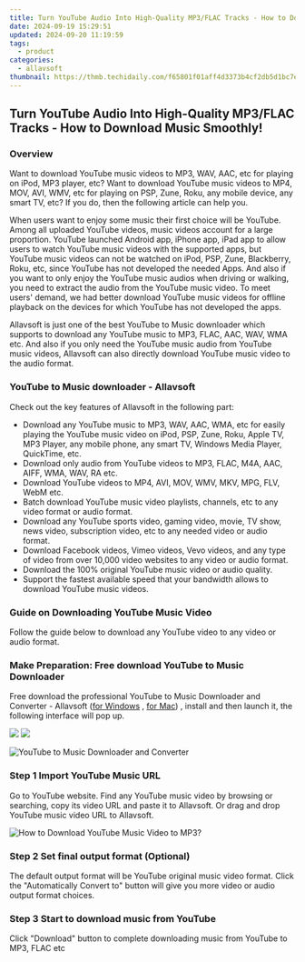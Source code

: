 ```yaml
---
title: Turn YouTube Audio Into High-Quality MP3/FLAC Tracks - How to Download Music Smoothly!
date: 2024-09-19 15:29:51
updated: 2024-09-20 11:19:59
tags:
  - product
categories:
  - allavsoft
thumbnail: https://thmb.techidaily.com/f65801f01aff4d3373b4cf2db5d1bc7ed704b50a070459838ec79267fdebcd19.jpg
---
```


## Turn YouTube Audio Into High-Quality MP3/FLAC Tracks - How to Download Music Smoothly!

### Overview

Want to download YouTube music videos to MP3, WAV, AAC, etc for playing on iPod, MP3 player, etc? Want to download YouTube music videos to MP4, MOV, AVI, WMV, etc for playing on PSP, Zune, Roku, any mobile device, any smart TV, etc? If you do, then the following article can help you.

When users want to enjoy some music their first choice will be YouTube. Among all uploaded YouTube videos, music videos account for a large proportion. YouTube launched Android app, iPhone app, iPad app to allow users to watch YouTube music videos with the supported apps, but YouTube music videos can not be watched on iPod, PSP, Zune, Blackberry, Roku, etc, since YouTube has not developed the needed Apps. And also if you want to only enjoy the YouTube music audios when driving or walking, you need to extract the audio from the YouTube music video. To meet users' demand, we had better download YouTube music videos for offline playback on the devices for which YouTube has not developed the apps.

Allavsoft is just one of the best YouTube to Music downloader which supports to download any YouTube music to MP3, FLAC, AAC, WAV, WMA etc. And also if you only need the YouTube music audio from YouTube music videos, Allavsoft can also directly download YouTube music video to the audio format.

### YouTube to Music downloader - Allavsoft

Check out the key features of Allavsoft in the following part:

* Download any YouTube music to MP3, WAV, AAC, WMA, etc for easily playing the YouTube music video on iPod, PSP, Zune, Roku, Apple TV, MP3 Player, any mobile phone, any smart TV, Windows Media Player, QuickTime, etc.
* Download only audio from YouTube videos to MP3, FLAC, M4A, AAC, AIFF, WMA, WAV, RA etc.
* Download YouTube videos to MP4, AVI, MOV, WMV, MKV, MPG, FLV, WebM etc.
* Batch download YouTube music video playlists, channels, etc to any video format or audio format.
* Download any YouTube sports video, gaming video, movie, TV show, news video, subscription video, etc to any needed video or audio format.
* Download Facebook videos, Vimeo videos, Vevo videos, and any type of video from over 10,000 video websites to any video or audio format.
* Download the 100% original YouTube music video or audio quality.
* Support the fastest available speed that your bandwidth allows to download YouTube music videos.

### Guide on Downloading YouTube Music Video

Follow the guide below to download any YouTube video to any video or audio format.

### Make Preparation: Free download YouTube to Music Downloader

Free download the professional YouTube to Music Downloader and Converter - Allavsoft ([for Windows](https://tools.techidaily.com/allavsoft/products/) , [for Mac](https://tools.techidaily.com/allavsoft/products/)) , install and then launch it, the following interface will pop up.

[![](https://www.allavsoft.com/how-to/../images/how-to/free-download-win.jpg)](https://tools.techidaily.com/allavsoft/products/) [![](https://www.allavsoft.com/how-to/../images/how-to/free-download-mac.jpg)](https://tools.techidaily.com/allavsoft/products/)

![YouTube to Music Downloader and Converter](https://www.allavsoft.com/how-to/../images/allavsoft/screen-shot-600.jpg)

### Step 1 Import YouTube Music URL

Go to YouTube website. Find any YouTube music video by browsing or searching, copy its video URL and paste it to Allavsoft. Or drag and drop YouTube music video URL to Allavsoft.

![How to Download YouTube Music Video to MP3?](https://www.allavsoft.com/how-to/../images/how-to/download-rtmp-video/download-rtmp-video.jpg)

### Step 2 Set final output format (Optional)

The default output format will be YouTube original music video format. Click the "Automatically Convert to" button will give you more video or audio output format choices.

### Step 3 Start to download music from YouTube

Click "Download" button to complete downloading music from YouTube to MP3, FLAC etc

<ins class="adsbygoogle"
     style="display:block"
     data-ad-format="autorelaxed"
     data-ad-client="ca-pub-7571918770474297"
     data-ad-slot="1223367746"></ins>



<ins class="adsbygoogle"
     style="display:block"
     data-ad-client="ca-pub-7571918770474297"
     data-ad-slot="8358498916"
     data-ad-format="auto"
     data-full-width-responsive="true"></ins>
